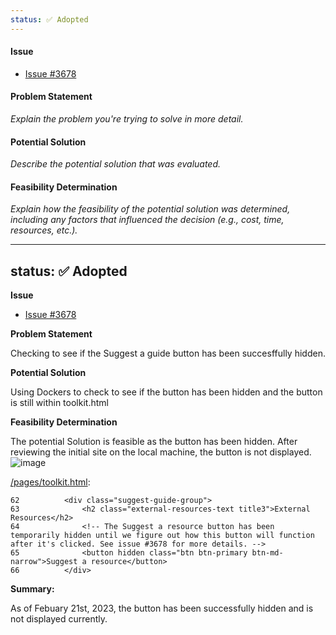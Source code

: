 ```yaml
---
status: ✅ Adopted
---
```


#### Issue

- [Issue #3678](https://github.com/hackforla/website/issues/3678)

#### Problem Statement

*Explain the problem you're trying to solve in more detail.*

#### Potential Solution

*Describe the potential solution that was evaluated.*

#### Feasibility Determination

*Explain how the feasibility of the potential solution was determined, including any factors that influenced the decision (e.g., cost, time, resources, etc.).*

---

status: ✅ Adopted
---

**Issue**

- [Issue #3678](https://github.com/hackforla/website/issues/3678)

**Problem Statement**

Checking to see if the Suggest a guide button has been succesffully hidden.

**Potential Solution**

Using Dockers to check to see if the button has been hidden and the button is still within toolkit.html

**Feasibility Determination**

The potential Solution is feasible as the button has been hidden. After reviewing the initial site on the local machine, the button is not displayed.
![image](https://user-images.githubusercontent.com/38971729/220494923-cb61f083-7648-4dac-995f-9e575a5e68a1.png)

[/pages/toolkit.html](https://github.com/hackforla/website/blob/262395c6b76fa0cc2ecc3a6c4d313e96dd1d2346/pages/toolkit.html#L62):

```
62          <div class="suggest-guide-group">
63              <h2 class="external-resources-text title3">External Resources</h2>
64              <!-- The Suggest a resource button has been temporarily hidden until we figure out how this button will function after it's clicked. See issue #3678 for more details. -->
65              <button hidden class="btn btn-primary btn-md-narrow">Suggest a resource</button>
66          </div>
```

**Summary:**

As of Febuary 21st, 2023, the button has been successfully hidden and is not displayed currently.
